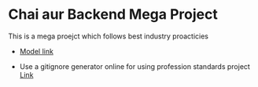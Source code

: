 # Chai aur Backend Mega Project

This is a mega proejct which follows best industry proacticies

- [Model link](https://www.youtube.com/redirect?event=video_description&redir_token=QUFFLUhqa01RaHF4Yl9xdnp6TVBfYmx2WGtYa2Y2NjlVQXxBQ3Jtc0tuRktTdkdHMkFMOHhaNklUckFNU0ZEaXI0OG1DVFd6ZmpqZVA4OHVCdUlIZXRmWDFyYkY2UGZaSGJPQXdmN1VJU3ZsZlROcFNRRDRiWkZpWWlFNFg1b3d4MG5hZFZaeldlcTZkcG9IVDRNNXdPTzNxQQ&q=https%3A%2F%2Fapp.eraser.io%2Fworkspace%2FYtPqZ1VogxGy1jzIDkzj%3Forigin%3Dshare&v=9B4CvtzXRpc)

- Use a gitignore generator online for using profession standards project [Link](https://mrkandreev.name/snippets/gitignore-generator/#Node)
